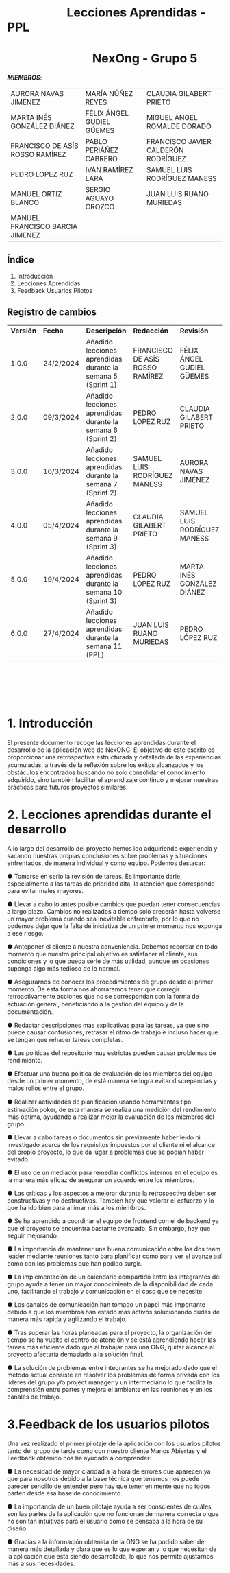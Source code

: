 # &nbsp;&nbsp;&nbsp;&nbsp;&nbsp;&nbsp;&nbsp;&nbsp;&nbsp;&nbsp;&nbsp;&nbsp;&nbsp;&nbsp;&nbsp;&nbsp;&nbsp;&nbsp;&nbsp;&nbsp; Lecciones Aprendidas - PPL
# &nbsp;&nbsp;&nbsp;&nbsp;&nbsp;&nbsp;&nbsp;&nbsp;&nbsp;&nbsp;&nbsp;&nbsp;&nbsp;&nbsp;&nbsp;&nbsp;&nbsp;&nbsp;&nbsp;&nbsp;&nbsp;&nbsp;&nbsp;&nbsp;&nbsp;&nbsp;&nbsp;&nbsp;&nbsp; NexOng - Grupo 5

***MIEMBROS***:

<table>
  <tr>
    <td>AURORA NAVAS JIMÉNEZ</td>
    <td>MARÍA NÚÑEZ REYES</td>
    <td>CLAUDIA GILABERT PRIETO</td>
  </tr>
  <tr>
    <td>MARTA INÉS GONZÁLEZ DIÁNEZ</td>
    <td>FÉLIX ÁNGEL GUDIEL GÜEMES</td>
    <td>MIGUEL ANGEL ROMALDE DORADO</td>
  </tr>
  <tr>
    <td>FRANCISCO DE ASÍS ROSSO RAMÍREZ</td>
    <td>PABLO PERIÁÑEZ CABRERO</td>
    <td>FRANCISCO JAVIER CALDERÓN RODRÍGUEZ</td>
  </tr>
  <tr>
    <td>PEDRO LOPEZ RUZ</td>
    <td>IVÁN RAMÍREZ LARA</td>
    <td>SAMUEL LUIS RODRÍGUEZ MANESS</td>
  </tr>
  <tr>
    <td>MANUEL ORTIZ BLANCO</td>
    <td>SERGIO AGUAYO OROZCO</td>
    <td>JUAN LUIS RUANO MURIEDAS</td>
  </tr>
  <tr>
    <td>MANUEL FRANCISCO BARCIA JIMENEZ</td>
    <td></td>
    <td></td>
  </tr>
</table>

<a name="br2"></a> 

## Índice

1. Introducción
2. Lecciones Aprendidas
3. Feedback Usuarios Pilotos

## Registro de cambios

<table>
  <tr>
   <td><strong>Versión</strong>
   </td>
   <td><strong>Fecha</strong>
   </td>
   <td><strong>Descripción</strong>
   </td>
   <td><strong>Redacción</strong>
   </td>
   <td><strong>Revisión</strong>
   </td>
  </tr>
  <tr>
   <td>1.0.0</td>
   <td>24/2/2024</td>
   <td>Añadido lecciones aprendidas durante la semana 5 (Sprint 1)</td>
   <td>FRANCISCO DE ASÍS ROSSO RAMÍREZ</td>
   <td>FÉLIX ÁNGEL GUDIEL GÜEMES</td>
  </tr>
  <tr>
   <td>2.0.0</td>
   <td>09/3/2024</td>
   <td>Añadido lecciones aprendidas durante la semana 6 (Sprint 2)</td>
   <td>PEDRO LÓPEZ RUZ</td>
   <td>CLAUDIA GILABERT PRIETO</td>
  </tr>
    <tr>
   <td>3.0.0</td>
   <td>16/3/2024</td>
   <td>Añadido lecciones aprendidas durante la semana 7 (Sprint 2)</td>
   <td>SAMUEL LUIS RODRÍGUEZ MANESS</td>
   <td>AURORA NAVAS JIMÉNEZ</td>
  </tr>
   <tr>
   <td>4.0.0</td>
   <td>05/4/2024</td>
   <td>Añadido lecciones aprendidas durante la semana 9 (Sprint 3)</td>
   <td>CLAUDIA GILABERT PRIETO</td>
   <td>SAMUEL LUIS RODRÍGUEZ MANESS</td>
  </tr>
  <tr>
   <td>5.0.0</td>
   <td>19/4/2024</td>
   <td>Añadido lecciones aprendidas durante la semana 10 (Sprint 3)</td>
   <td>PEDRO LÓPEZ RUZ</td>
   <td>MARTA INÉS GONZÁLEZ DIÁNEZ</td>
  </tr>
  <tr>
   <td>6.0.0</td>
   <td>27/4/2024</td>
   <td>Añadido lecciones aprendidas durante la semana 11 (PPL)</td>
   <td>JUAN LUIS RUANO MURIEDAS</td>
   <td>PEDRO LÓPEZ RUZ</td>
  </tr>
</table>


<br/>

# 

<br/>

# 1. Introducción

El presente documento recoge las lecciones aprendidas durante el desarrollo de la aplicación web de NexONG. 
El objetivo de este escrito es proporcionar una retrospectiva estructurada y detallada de las experiencias acumuladas, a través de la reﬂexión sobre los éxitos alcanzados y los obstáculos encontrados buscando no solo consolidar el conocimiento adquirido, sino también facilitar el aprendizaje continuo y mejorar nuestras prácticas para futuros proyectos similares.



# 2. Lecciones aprendidas durante el desarrollo

A lo largo del desarrollo del proyecto hemos ido adquiriendo experiencia y sacando nuestras propias conclusiones sobre problemas y situaciones enfrentados, de manera individual y como equipo. Podemos destacar:

● Tomarse en serio la revisión de tareas. Es importante darle, especialmente a las tareas de prioridad alta, la atención que corresponde para evitar males mayores.

● Llevar a cabo lo antes posible cambios que puedan tener consecuencias a largo plazo. Cambios no realizados a tiempo solo crecerán hasta volverse un mayor problema cuando sea inevitable enfrentarlo, por lo que no podemos dejar que la falta de iniciativa de un primer momento nos exponga a ese riesgo.

● Anteponer el cliente a nuestra conveniencia. Debemos recordar en todo momento que nuestro principal objetivo es satisfacer al cliente, sus condiciones y lo que pueda serle de más utilidad, aunque en ocasiones suponga algo más tedioso de lo normal.

● Asegurarnos de conocer los procedimientos de grupo desde el primer momento. De esta forma nos ahorraremos tener que corregir retroactivamente acciones que no se correspondan con la forma de actuación general, beneﬁciando a la gestión del equipo y
de la documentación.

● Redactar descripciones más explicativas para las tareas, ya que sino puede causar confusiones, retrasar el ritmo de trabajo e incluso hacer que se tengan que rehacer tareas completas.

● Las políticas del repositorio muy estrictas pueden causar problemas de rendimiento.

● Efectuar una buena política de evaluación de los miembros del equipo desde un primer momento, de está manera se logra evitar discrepancias y malos rollos entre el grupo.

● Realizar actividades de planiﬁcación usando herramientas tipo estimación poker, de esta manera se realiza una medición del rendimiento más óptima, ayudando a realizar mejor la evaluación de los miembros del grupo.

● Llevar a cabo tareas o documentos sin previamente haber leído ni investigado acerca de los requisitos impuestos por el cliente ni el alcance del propio proyecto, lo que da lugar a problemas que se podían haber evitado.

● El uso de un mediador para remediar conflictos internos en el equipo es la manera más eficaz de asegurar un acuerdo entre los miembros.

● Las críticas y los aspectos a mejorar durante la retrospectiva deben ser constructivas y no destructivas. También hay que valorar el esfuerzo y lo que ha ido bien para animar más a los miembros.

● Se ha aprendido a coordinar el equipo de frontend con el de backend ya que el proyecto se encuentra bastante avanzado. Sin embargo, hay que seguir mejorando.

● La importancia de mantener una buena comunicación entre los dos team leader mediante reuniones tanto para planificar como para ver el avanze así como con los problemas que han podido surgir.

● La implementación de un calendario compartido entre los integrantes del grupo ayuda a tener un mayor conocimiento de la disponibilidad de cada uno, facilitando el trabajo y comunicación en el caso que se necesite.

● Los canales de comunicación han tomado un papel más importante debido a que los miembros han estado más activos solucionando dudas de manera más rapida y agilizando el trabajo.

● Tras superar las horas planeadas para el proyecto, la organización del tiempo se ha vuelto el centro de atención y se está aprendiendo hacer las tareas más eficiente dado que al trabajar para una ONG, quitar alcance al proyecto afectaría demasiado a la solución final.

● La solución de problemas entre integrantes se ha mejorado dado que el método actual consiste en resolver los problemas de forma privada con los líderes del grupo y/o project manager y un intermediario lo que facilita la comprensión entre partes y mejora el ambiente en las reuniones y en los canales de trabajo.

# 3.Feedback de los usuarios pilotos

Una vez realizado el primer pilotaje de la aplicación con los usuarios pilotos tanto del grupo de tarde como con nuestro cliente Manos Abiertas y el Feedback obtenido nos ha ayudado a comprender:

● La necesidad de mayor claridad a la hora de errores que aparecen ya que para nosotros debido a la base técnica que tenemos nos puede parecer sencillo de entender pero hay que tener en mente que no todos parten desde esa base de conocimiento. 

● La importancia de un buen pilotaje ayuda a ser conscientes de cuáles son las partes de la aplicación que no funcionan de manera correcta o que no son tan intuitivas para el usuario como se pensaba a la hora de su diseño. 

● Gracias a la información obtenida de la ONG se ha podido saber de manera más detallada y clara que es lo que esperan y lo que necesitan de la aplicación que esta siendo desarrollada, lo que nos permite ajustarnos más a sus necesidades.
